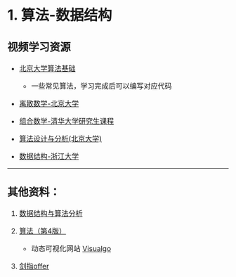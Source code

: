 <font size = 3 >

# 1. 算法-数据结构

## 视频学习资源

- [北京大学算法基础](https://www.bilibili.com/video/av10046345/?p=4)
    - 一些常见算法，学习完成后可以编写对应代码
- [离散数学-北京大学](https://www.bilibili.com/video/av18896337/?p=1)

- [组合数学-清华大学研究生课程](https://www.bilibili.com/video/av22736338/?p=2)

- [算法设计与分析(北京大学)](https://www.bilibili.com/video/av10040291?spm_id_from=333.338.__bofqi.18)

- [数据结构-浙江大学](https://www.bilibili.com/video/av10948002?spm_id_from=333.338.__bofqi.15)


------------------------------------------
## 其他资料：
1. [数据结构与算法分析](https://book.douban.com/subject/1139426/)

2. [算法（第4版）](https://book.douban.com/subject/19952400/)
    - 动态可视化网站 [Visualgo](https://visualgo.net/en)

3. [剑指offer](https://blog.csdn.net/Together_CZ/article/details/74906427)